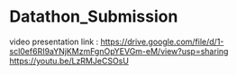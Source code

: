 # Datathon_Submission
video presentation link : https://drive.google.com/file/d/1-scl0ef6RI9aYNjKMzmFgnOpYEVGm-eM/view?usp=sharing
https://youtu.be/LzRMJeCSOsU
